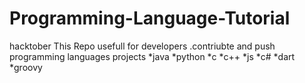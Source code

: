 # Programming-Language-Tutorial
hacktober
This Repo usefull for developers .contriubte and push programming languages projects
*java
*python
*c
*c++
*js
*c#
*dart
*groovy
